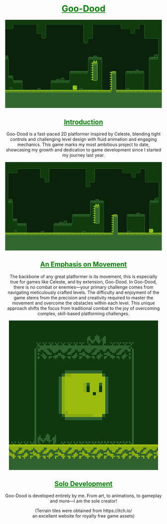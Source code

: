 <div>
  <div align="center">
    <h1 style="color:green"><u>Goo-Dood</u></h1>
    <img src="Showcase/Showcase-GIF1.gif" alt="Goo-Dood Idle">
    <h2 style="color:green"><u>Introduction</u></h2>
    <p>Goo-Dood is a fast-paced 2D platformer inspired by Celeste, blending tight controls and challenging level design with fluid animation and engaging mechanics. This game marks my most ambitious project to date, showcasing my growth and dedication to game development since I started my journey last year.
    </p>
  </div>
  <div align="center">
    <img src=Showcase/Showcase-GIF2.gif>
    <h2 style="color:green"><u>An Emphasis on Movement</u></h2>
    <p>The backbone of any great platformer is its movement, this is especially true for games like Celeste, and by extension, Goo-Dood. In Goo-Dood, there is no combat or enemies—your primary challenge comes from navigating meticulously crafted levels. The difficulty and enjoyment of the game stems from the precision and creativity required to master the movement and overcome the obstacles within each level. This unique approach shifts the focus from traditional combat to the joy of overcoming complex, skill-based platforming challenges.</p>
  </div>
  <div align="center">
      <img src=Showcase/Showcase-GIF3.gif>
      <h2 style="color:green"><u>Solo Development</u></h2>
      <p>Goo-Dood is developed entirely by me. From art, to animations, to gameplay and more—I am the sole creator!</p>
      <p>(Terrain tiles were obtained from https://itch.io/<br>an excellent website for royalty free game assets)</p>
  </div>
</div>